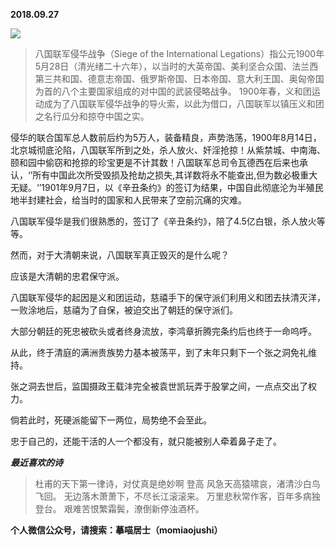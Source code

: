 
          
            
**2018.09.27**



![](//upload-images.jianshu.io/upload_images/51001-a4fbd303bd667f68.jpeg)



>八国联军侵华战争（Siege of the International Legations）指公元1900年5月28日（清光绪二十六年），以当时的大英帝国、美利坚合众国、法兰西第三共和国、德意志帝国、俄罗斯帝国、日本帝国、意大利王国、奥匈帝国为首的八个主要国家组成的对中国的武装侵略战争。
1900年春，义和团运动成为了八国联军侵华战争的导火索，以此为借口，八国联军以镇压义和团之名行瓜分和掠夺中国之实。

侵华的联合国军总人数前后约为5万人，装备精良，声势浩荡，1900年8月14日，北京城彻底沦陷，八国联军所到之处，杀人放火、奸淫抢掠！从紫禁城、中南海、颐和园中偷窃和抢掠的珍宝更是不计其数！八国联军总司令瓦德西在后来也承认，‘’所有中国此次所受毁损及抢劫之损失,其详数将永不能查出,但为数必极重大无疑。‘’1901年9月7日，以《辛丑条约》的签订为结果，中国自此彻底沦为半殖民地半封建社会，给当时的国家和人民带来了空前沉痛的灾难。



八国联军侵华是我们很熟悉的，签订了《辛丑条约》，陪了4.5亿白银，杀人放火等等。

然而，对于大清朝来说，八国联军真正毁灭的是什么呢？

应该是大清朝的忠君保守派。

八国联军侵华的起因是义和团运动，慈禧手下的保守派们利用义和团去扶清灭洋，一败涂地后，慈禧为了自保，被迫交出了朝廷的保守派们。

大部分朝廷的死忠被砍头或者终身流放，李鸿章折腾完条约后也终于一命呜呼。

从此，终于清庭的满洲贵族势力基本被荡平，到了末年只剩下一个张之洞免礼维持。

张之洞去世后，监国摄政王载沣完全被袁世凯玩弄于股掌之间，一点点交出了权力。

倘若此时，死硬派能留下一两位，局势绝不会至此。

忠于自己的，还能干活的人一个都没有，就只能被别人牵着鼻子走了。


***最近喜欢的诗***
>杜甫的天下第一律诗，对仗真是绝妙啊
登高
风急天高猿啸哀，渚清沙白鸟飞回。
无边落木萧萧下，不尽长江滚滚来。
万里悲秋常作客，百年多病独登台。
艰难苦恨繁霜鬓，潦倒新停浊酒杯。




**个人微信公众号，请搜索：摹喵居士（momiaojushi）**

          
        